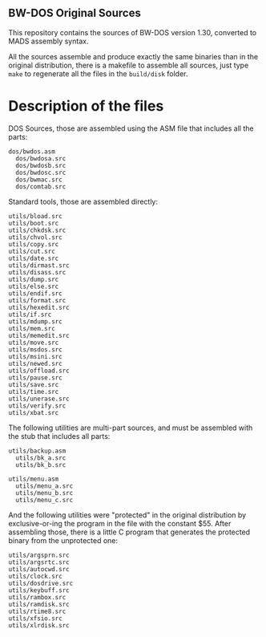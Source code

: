 BW-DOS Original Sources
-----------------------

This repository contains the sources of BW-DOS version 1.30, converted to MADS
assembly syntax.

All the sources assemble and produce exactly the same binaries than in the
original distribution, there is a makefile to assemble all sources, just type
`make` to regenerate all the files in the `build/disk` folder.


Description of the files
========================

DOS Sources, those are assembled using the ASM file that includes all the parts:

    dos/bwdos.asm
      dos/bwdosa.src
      dos/bwdosb.src
      dos/bwdosc.src
      dos/bwmac.src
      dos/comtab.src

Standard tools, those are assembled directly:

	utils/bload.src
	utils/boot.src
	utils/chkdsk.src
	utils/chvol.src
	utils/copy.src
	utils/cut.src
	utils/date.src
	utils/dirmast.src
	utils/disass.src
	utils/dump.src
	utils/else.src
	utils/endif.src
	utils/format.src
	utils/hexedit.src
	utils/if.src
	utils/mdump.src
	utils/mem.src
	utils/memedit.src
	utils/move.src
	utils/msdos.src
	utils/msini.src
	utils/newed.src
	utils/offload.src
	utils/pause.src
	utils/save.src
	utils/time.src
	utils/unerase.src
	utils/verify.src
	utils/xbat.src

The following utilities are multi-part sources, and must be assembled with the
stub that includes all parts:

    utils/backup.asm
      utils/bk_a.src
      utils/bk_b.src

    utils/menu.asm
      utils/menu_a.src
      utils/menu_b.src
      utils/menu_c.src

And the following utilities were "protected" in the original distribution by
exclusive-or-ing the program in the file with the constant $55. After
assembling those, there is a little C program that generates the protected
binary from the unprotected one:

    utils/argsprn.src
    utils/argsrtc.src
    utils/autocwd.src
    utils/clock.src
    utils/dosdrive.src
    utils/keybuff.src
    utils/rambox.src
    utils/ramdisk.src
    utils/rtime8.src
    utils/xfsio.src
    utils/xlrdisk.src



